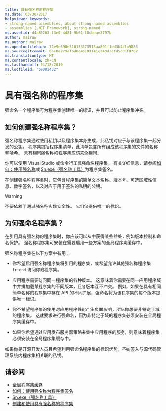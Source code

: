 ```yaml
---
title: 具有强名称的程序集
ms.date: 03/30/2017
helpviewer_keywords:
- strong-named assemblies, about strong-named assemblies
- assemblies [.NET Framework], strong-named
ms.assetid: d4a80263-f3e0-4d81-9b61-f0cbeae3797b
author: mairaw
ms.author: mairaw
ms.openlocfilehash: 72e9e698e510153073515aa891f1ed3b4d7b9886
ms.sourcegitcommit: 0be8a279af6d8a43e03141e349d3efd5d35f8767
ms.translationtype: HT
ms.contentlocale: zh-CN
ms.lasthandoff: 04/18/2019
ms.locfileid: "59081432"
---
```

# <a name="strong-named-assemblies"></a>具有强名称的程序集
强命名一个程序集可为程序集创建唯一的标识，并且可以防止程序集冲突。  
  
## <a name="what-makes-a-strong-named-assembly"></a>如何创建强名称程序集？  
 强名称程序集通过使用私钥以及程序集本身生成，此私钥对应于与该程序集一起分发的公钥。 程序集包括程序集清单，此清单包含所有组成该程序集的文件的名称和哈希。 具有相同强名称的程序集应该完全相同。  
  
 你可以使用 Visual Studio 或命令行工具强命名程序集。 有关详细信息，请参阅[如何：使用强名称](../../../docs/framework/app-domains/how-to-sign-an-assembly-with-a-strong-name.md)或 [Sn.exe（强名称工具）](../../../docs/framework/tools/sn-exe-strong-name-tool.md)为程序集签名。  
  
 在创建强名称程序集时，它包含程序集的简单文本名称、版本号、可选区域性信息、数字签名，以及对应于用于签名的私钥的公钥。  
  
> [!WARNING]
>  不要依赖于通过强名称实现安全性。 它们仅提供唯一的标识。  
  
## <a name="why-strong-name-your-assemblies"></a>为何强命名程序集？  
 在引用具有强名称的程序集时，你应该可以从中获得某些益处，例如版本控制和命名保护。 强名称程序集可安装在需要启用一些方案的全局程序集缓存中。  
  
 强名称程序集在以下方案中有用：  
  
-   你希望启用强名称程序集将引用的程序集，或希望允许其他强名称程序集 `friend` 访问你的程序集。  
  
-   应用程序需要访问同一程序集的各种版本。 这意味着你需要在同一应用程序域中并排加载某程序集的不同版本，且各版本互不冲突。 例如，如果在具有相同简单名称的程序集中存在 API 的不同扩展，强命名将为该程序集的每个版本提供唯一标识。  
  
-   你不希望程序集的使用对应用程序性能产生负面影响，所以你想要非特定于域的程序集。 这就要求进行强命名，因为非特定于域的程序集必须安装在全局程序集缓存中。  
  
-   如果你希望通过应用发布服务器策略来集中应用程序的服务，则意味着程序集必须安装在全局程序集缓存中。  
  
 如果你是开源开发人员且希望利用强命名程序集的标识优势，不妨签入与源代码管理系统内程序集相关联的私钥。  
  
## <a name="see-also"></a>请参阅

- [全局程序集缓存](../../../docs/framework/app-domains/gac.md)
- [如何：使用强名称为程序集签名](../../../docs/framework/app-domains/how-to-sign-an-assembly-with-a-strong-name.md)
- [Sn.exe（强名称工具）](../../../docs/framework/tools/sn-exe-strong-name-tool.md)
- [创建和使用具有强名称的程序集](../../../docs/framework/app-domains/create-and-use-strong-named-assemblies.md)
